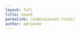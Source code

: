```yaml
---
layout: full
title: sound
permalink: /code/acassel-final/
author: adrienne
---
```


<script src="../acassel/ammo.js"></script>
<!-- <script src="../acassel/ClothMesh.js"></script> -->
<script deferred type="module">

import * as T from '../acassel/module.js'

let t = 0

// var uniforms = {
//     amplitude: { value: 1.0 },
//     color:     { value: new T.Color( 0xff2200 ) },
//     texture:   { value: new T.TextureLoader().load( "textures/water.jpg" ) }
//   };
//   uniforms.texture.value.wrapS = uniforms.texture.value.wrapT = T.RepeatWrapping;
//   var shaderMaterial = new T.ShaderMaterial( {
//     uniforms: uniforms,
//     vertexShader:document.getElementById( 'vertexshader' ).textContent,
//     fragmentShader: document.getElementById( 'fragmentshader' ).textContent
// });

var renderer = new T.Renderer({       
    color: 0xFBD2D7, ground: 0x1F11FF,
    ambient: 0xDDCEE5, light: 0xFBD2D7, 
    scattering: 0.4, brightness: 0.6,
    position: { x:0, y:200, z:9000 },
    rotation: { x:0, y:0, z:0 },
    fov:50, near:0.001, far:100000,
    fog: { color:0xFBD2D7, near:1, far:1e4 },
    gl: { logarithmicDepthBuffer:true, antialias:true },
    update: (dt) => update(dt),
    onload: (context, load) => onload(context,load),
    onclick: (object={}) => { }, })

// //make the shapes
// var shapes = [];
// var geometry = new T.CubeGeometry(20, 20, 20);
// var material = new T.MeshNormalMaterial();
//positions the shapes randomly
// for (var i = 0; i < 400; i ++) {
// var mesh = new T.Mesh(geometry, material);
// mesh.position.x = Math.random() * 400 - 200
// mesh.position.y = Math.random() * 400 - 200
// mesh.position.z = Math.random() * 400 - 200

//shapes.push(mesh);


// }
var worldDepth = 1000

// var clay = new Pizzicato.Sound('../acassel/TRAX/clay.wav', function() {
//     // Sound loaded!
//     clay.play();
// });

// var sharps1 = new Pizzicato.Sound('../acassel/TRAX/sharps1.wav', 
//   () => sharps1.play())

// var sharps2 = new Pizzicato.Sound('../acassel/TRAX/sharps2.wav', 
//   () => sharps2.play())

// var squiggle = new Pizzicato.Sound('../acassel/TRAX/squiggle.wav',
//   () => squiggle.play())

// var chimes = new Pizzicato.Sound('../acassel/TRAX/chimes.wav', function() {
//     chimes.play();
// });

// var airways = new Pizzicato.Sound('../acassel/TRAX/airways.wav', function() {
//     airways.play();
// });

// var dust = new Pizzicato.Sound('../acassel/TRAX/airways.wav', function() {
//     dust.play();
// });

function stopSound () {
    clay.stop();
    sharps1.stop();
    sharps2.stop();
    squiggle.stop();
    chimes.stop();
    dust.stop();

}


// var sound = new T.Pizzicato.({ 
//     source: 'wave',
//     options: { type: 'sawtooth', frequency: 146.83 }
// });

// var sound2 = new T.Pizzicato.Sound({
//     source: 'wave',
//     options: { type: 'sine', frequency: 246.94 }
    
// });

//animations
function changeFrequency(n) {  
 return Math.sin(n)*700 + 800;
}

function changeFrequencyB(n) {
  return Math.sin(n)*200 + 400
}

function changeFrequencyC(n){
  return Math.sin(n)
}

function changeFrequencyD(n){
  return Math.cos(n)
}

//sound modulation
// var lowPassFilter = new Pizzicato.Effects.LowPassFilter({
//     frequency: 400,
//     peak: 10
//   });
// var distortion = new Pizzicato.Effects.Distortion({
//     gain: 1
// });
// var tremolo = new Pizzicato.Effects.Tremolo({
//     speed: 10,
//     depth: 0.8,
//     mix: 0.8
// });
// var ringModulator = new Pizzicato.Effects.RingModulator({
//     speed: 30,
//     distortion: 1,
//     mix: 0.5
// });

// var stereoPanner = new Pizzicato.Effects.StereoPanner({
//     pan: 0
// });

// sound.addEffect(lowPassFilter);
// sound.addEffect(distortion);
// sound.addEffect(tremolo);
// sound.addEffect(ringModulator);
//sound.play();

// sound2.addEffect(stereoPanner);
//sound2.play();


//primitives 

function createShape(geometry, material) {

  let mesh = new T.Mesh(geometry, material)
  mesh.receiveShadows = mesh.castShadows = true
  return mesh
}

let cube = createShape(
  new T.CubeGeometry(50, 50, 50),
  new T.MeshPhongMaterial())

let sphere = createShape(
  new T.SphereGeometry(10, 10, 10), 
  new T.MeshBasicMaterial())


let blob = createShape(
  new T.SphereGeometry(60, 60, 60),
  //new T.MeshStandardMaterial({ color:0xFFFFFF, emission: 0xFF00AA }))
  new T.MeshPhongMaterial())
// let other = createShape(new T.PlaneGeometry(2000, 2000, -1, worldDepth-1), )

//mesh.geometry.rotateX(-Math.PI/2)


// for (var i=0, l=blob.geometry.vertices.length; i<l; ++i) //   let v = blob.geometry.vertices[i]
//   v.x += Math.sin(i*0.5)
//   v.y += Math.cos(i*0.5)
//   v.z += Math.sin(i*0.5)
// }
// var materialShader
// var material = new T.MeshNormalMaterial({flatShading: true})
var shader = {
    uniforms: { 
      time: {value:0},
      speed: {value:4},
      tDiffuse: {value:null} },

    vertexShader: `
      varying vec2 vUv;
      varying vec3 vNormal;
      uniform float time, speed;

      void main() {
          vUv = uv;
          gl_Position = projectionMatrix * modelViewMatrix * vec4(position, 1.0);
          float theta = sin(time*speed+position.y)/20.0;
          float c = cos(theta);
          float s = sin(theta);
          mat3 m = mat3(c, 0, s, 0, 1, 0, -s, 0, c);
          vec3 transformed = vec3(position)*m;
          mat4 modelView = viewMatrix * modelMatrix;
          mat4 modelViewProjection = projectionMatrix * modelView;
          vNormal = (modelView * vec4(normal.xyz, 0.0)).xyz*m;
          // vec3 vNormal = (modelViewMatrix * vec4(normal.xyz, 0.0)).xyz*m;
          gl_Position = projectionMatrix * modelViewMatrix * vec4(position.xyz, 1.0);
          // gl_Position.xyz = vNormal*m; // HERE BE DRAGONS
          gl_Position = projectionMatrix * modelViewMatrix * vec4(transformed, 1.0);
      }`,

    fragmentShader: `
      varying vec2 vUv;
      varying vec3 vNormal;
      uniform sampler2D tDiffuse;
      uniform float time, speed;

      vec3 rgb2hsv(vec3 c) {
          vec4 K = vec4(0.0, -1.0 / 3.0, 2.0 / 3.0, -1.0);
          vec4 p = mix(vec4(c.bg, K.wz), vec4(c.gb, K.xy), step(c.b, c.g));
          vec4 q = mix(vec4(p.xyw, c.r), vec4(c.r, p.yzx), step(p.x, c.r));
          float d = q.x - min(q.w, q.y);
          float e = 1.0e-10;
          return vec3(abs(q.z + (q.w - q.y) / (6.0 * d + e)), d / (q.x + e), q.x);
      }

      vec3 hsv2rgb(vec3 c) {
          vec4 K = vec4(1.0, 2.0 / 3.0, 1.0 / 3.0, 3.0);
          vec3 p = abs(fract(c.xxx + K.xyz) * 6.0 - K.www);
          return c.z * mix(K.xxx, clamp(p - K.xxx, 0.0, 1.0), c.y);
      }


      vec3 packNormalToRGB(const in vec3 normal) {
        return normalize(normal) * 0.5 + 0.5; }

      void main() {
        float opacity = 0.2;
        float saturation = 0.05, hue = 20.6, brightness =0.9;
        float yellowAmount = 0.9;
        vec3 tint = vec3(0.9, 0.5, 0.9);
        vec3 light = vec3(0.5, 0.2, 1.0);
        light = normalize(light);
        float dProd = max(0.0, dot(vNormal, light));
        gl_FragColor = texture2D(tDiffuse,vUv);
        //gl_FragColor = vec4(vNormal,0.25);
        vec3 color = rgb2hsv(packNormalToRGB(vNormal));
        // color.r += cos(time*speed*0.1);
        color = vec3(
          mix(color.r,1.0,hue), 
          mix(color.g,1.0,saturation), 
          mix(color.b,1.0,brightness));
        color = hsv2rgb(color);
        float avg = mix(color.r, color.g, 0.5);
        float distillR = mix(avg, color.r, yellowAmount);
        float distillG = mix(avg, color.g, yellowAmount);
        float tintAmount = 0.8;
        color.rgb = vec3(distillR, distillG, color.b);
        // color.rgb *= dProd;
        gl_FragColor = vec4(mix(color, tint, tintAmount), opacity);
        // gl_FragColor = vec4(dProd*0.5, dProd, dProd*0.2, 1.0);
      }`
}

var material = new T.ShaderMaterial(shader)

const lawOfCos = (t,a,b) => Math.cos(a)*Math.cos(b)+Math.sin(a)*Math.sin(b)*Math.cos(t)

function update(dt) { t += dt
  changeFrequency(t)
  cube.position.set(0, 0, changeFrequency(t)/5)
  sphere.scale.set(changeFrequencyC(t*50), changeFrequencyC(t*50), changeFrequencyC(t*50))
  sphere.position.set(changeFrequencyC(t)*400,0,changeFrequencyD(t)*200)
  sphere.material.color.setHex(0xFFFF00)
  // lowPassFilter.frequency = changeFrequency(t)
  // distortion.gain = changeFrequency(t)*0.0005
  // tremolo.speed = changeFrequencyC(t)*10
  // ringModulator.speed = changeFrequency(t)
  // stereoPanner.pan = changeFrequencyC(t)
  // cube.geometry.change = changeFrequency(t)*0.05
  //sound2.frequency = changeFrequency(t*50)
  var fixDrift = 1
  if (blob.geometry.vertices[0].y > 60) fixDrift = 1
  else fixDrift = 0
  // if (T.Vector3.Subtract(blob.geometry.vertices[i],blob.position)>200) fixDrift = -fixDrift

  for (var i=0, l=blob.geometry.vertices.length; i<l; ++i) {
    let v = blob.geometry.vertices[i], q = i/l;
    let z = v.z + lawOfCos(t+q, v.x, v.y) - 0.5 * fixDrift
    let y = v.y + lawOfCos(t+q, v.y, v.z) - 0.5 * fixDrift
    let x = v.x + lawOfCos(t+q, v.z, v.x) - 0.5 * fixDrift

    v.set(x,y,z)
    // v.z += Math.cos(v.x)*Math.cos(v.y)+Math.sin(v.x)*Math.sin(v.y)*Math.cos(t+q)
    // v.x += Math.cos(t+q)
    // v.y += Math.sin(t+q)   
    shader.uniforms.time.value = performance.now() / 1000
    shader.uniforms.speed.value = 3
  }


  //blob.geometry.vertices.needsUpdate = true
  blob.geometry.needsUpdate = true
  blob.geometry.verticesNeedUpdate = true
  blob.material.needsUpdate = true

  for (var i = 0; i <400; i++){
    let mesh = []
    cube.rotation.x += changeFrequencyB(t)*0.000001;
    cube.rotation.y += 0.00001;
    cube.rotation.z += 0.00001;
    cube.position.x = Math.random() * 400 - 200
    cube.position.y = Math.random() * 400 - 200
    cube.position.z = Math.random() * 400 - 200
    sphere.position.x = Math.random() * 400 - 200
    sphere.position.y = Math.random() * 400 - 200
    sphere.position.z = Math.random() * 400 - 200

    mesh.push(cube)

  }



  //ballCloth.update(dt)
}

// var ballCloth = new T.ClothMesh({})
//     ballCloth.cloth.position.set(100,0,0)
//     renderer.scene.add(ballCloth.cloth)



async function onload(context, load) {
  var path = '../acassel/Models'
  var loader = new T.ModelLoader()
  var soundLoader = new T.SoundsLoader('../acassel/TRAX/')
  var background = await loader.load(`${path}/group2/scene.gltf`, `${path}/room1/scene.gltf`)
  var wildNonsense = background.scene.children[0]
      wildNonsense.scale.set(0.5, 0.5, 0.5)
      wildNonsense.material = material
      wildNonsense.renderOrder = 0
      context.scene.add(wildNonsense)
      T.applyMaterial(wildNonsense, (thing) => { 
      //T.applyMaterial(wildNonsense, ({material}) => {
          if (thing.material===undefined) return 
          thing.material = material
          thing.material.needsUpdate = true })

  // var background2 = await loader.load(`${path}/spikes-1/scene.gltf`)
  // var wildNonsense2 = background2.scene.children[0]
  //     wildNonsense2.scale.set(0.5, 0.5, 0.5)
  //     wildNonsense2.material = material
  //     wildNonsense2.renderOrder = 0
  //     context.scene.add(wildNonsense2)
  //     T.applyMaterial(wildNonsense2, (thing) => { 
  //     //T.applyMaterial(wildNonsense2, ({material}) => {
  //         if (thing.material===undefined) return 
          // thing.material = material
  //         thing.material.needsUpdate = true })

  var model = await loader.load(path + '/group2/scene.gltf')
  var object = model.scene.children[0]
      object.scale.set(1, 1, 1)
      object.material = material
      //context.scene.add(object)
      // T.applyMaterial(object, (thing) => { 
      //     if (thing.material===undefined) return 
      //     // thing.material = new T.MeshPhongMaterial({})
      //     thing.material.needsUpdate = true })

    var model1 = await loader.load(path + '/room1/scene.gltf')
    var object1 = model1.scene.children[0]
        object1.scale.set(1, 1, 1)
        object.material = material
        renderer.scene.add(object1)  

    var model2 = await loader.load(path + '/group2/scene.gltf')
    var object2 = model2.scene.children[0]
        object2.scale.set(1, 1, 1)
        renderer.scene.add(object2)

    var title = await loader.load(path + '/words/scene.gltf')
    var object3 = title.scene.children[0]
        object3.scale.set(1, 1, 1)
        object3.position.set(-30,200, 7000)
        renderer.scene.add(object3)    

    // var scroll = await loader.load(path + '/scroll/scene.gltf')
    // var words = title.scene.children[0]
    //     words.scale.set(1, 1, 1)
    //     words.position.set(0, 300, 7000)
    //     renderer.scene.add(words) 

  context.scene.add(cube)
  context.scene.add(sphere)
  context.scene.add(blob)

  let clayFile = await soundLoader.load('clay.wav')
  let clay = new T.PositionalAudio(context.listener)
      clay.setBuffer(clayFile) 
      clay.setRefDistance(20)
      clay.setLoop(true)
      clay.play()
      context.listener.add(clay)
      context.add(clay)
      clay.position.set(0, 0, 0)


  let chimesFile = await soundLoader.load('chimes.wav')
  let chimes = new T.PositionalAudio(context.listener)
      chimes.setBuffer(chimesFile) 
      chimes.setRefDistance(100)
      chimes.setLoop(true)
      chimes.play()
      context.add(chimes)

  let squiggleFile = await soundLoader.load('squiggle.wav')
  let squiggle = new T.PositionalAudio(context.listener)
      squiggle.setBuffer(squiggleFile) 
      squiggle.setRefDistance(100)
      squiggle.setLoop(true)
      //squiggle.play()
      context.add(squiggle)
  
  let dustFile = await soundLoader.load('dust.wav')
  let dust = new T.PositionalAudio(context.listener)
      dust.setBuffer(dustFile) 
      dust.setRefDistance(100)
      dust.setLoop(true)
      //dust.play()
      context.add(dust)

}

//sawtoothWave.play();
//sound.play();
//sound.play(10);
// function soundPlayer() {
//   sound.play();
// }

function keyListener(event) { 
  switch (event.keyCode) {
    case 32: stopSound(); break // spacebar
    case 74 + 32: clay.play(), renderer.scene.add(sphere); break // J
    case 75: renderer.scene.add(mesh); break // K
    case 75 + 32: renderer.scene.remove(mesh); break // k
  }
}

// var counter = 0;
// // 100 iterations
// var increase = Math.PI * 2 / 100;
// var x, y;

// for ( i = 0; i <= 1; i += 0.01 ) {
//   x = i;
//   y = Math.sin( counter ) / 2 + 0.5;
//   counter += increase;
// }

// console.log(x, y);

document.addEventListener ('keypress', keyListener);

// let object = null
// let sphere = new T.Mesh(new T.BoxGeometry( 1, 1, 1 ), new T.MeshNormalMaterial())

// function update (time) {
// 	object.position.set(0,0,0)
// 	sphere.position.set(0,0,0)
// }

// async function onload (context) {
//   	var modelLoader = new T.ModelLoader()
//   	object = await modelLoader.load('../acassel/Models/spikyball.obj')
//   	console.log(object.children[0]);
//   	context.add(object.children[0]);
//   	console.log(`sphere: ${sphere}, position: ${context.camera.position.y}`)
//   	context.scene.add(sphere)
// }

///////ADD SYNCHOPATED HIGH HATS

  </script>
  </body>
</html>




